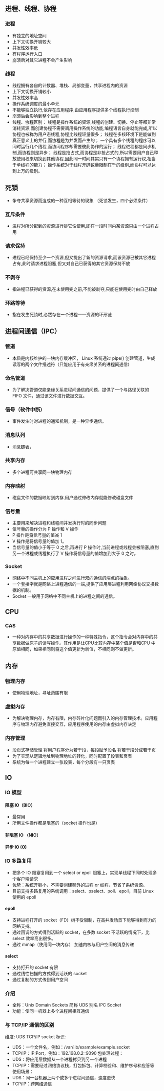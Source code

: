 ## 进程、线程、协程
### 进程
- 有独立的地址空间
- 上下文切换开销较大
- 并发性效率低
- 有程序运行入口
- 崩溃后对其它进程不会产生影响
### 线程
- 线程拥有各自的计数器、堆栈、局部变量，共享进程内的资源
- 上下文切换开销较小
- 并发性效率高
- 操作系统调度的最小单元
- 不能够独立执行,依存在应用程序,由应用程序提供多个线程执行控制
- 崩溃后会影响到整个进程
- 线程、协程区别：
    线程是操作系统的资源,线程的创建、切换、停止等都非常消耗资源,而创建协程不需要调用操作系统的功能,编程语言自身就能完成,所以协程也被称为用户态线程,协程比线程轻量很多；
    线程在多核环境下是能做到真正意义上的并行,而协程是为并发而产生的；
    一个具有多个线程的程序可以同时运行几个线程,而协同程序却需要彼此协作的运行；
    线程进程都是同步机制,而协程则是异步；
    线程是抢占式,而协程是非抢占式的,所以需要用户自己释放使用权来切换到其他协程,因此同一时间其实只有一个协程拥有运行权,相当于单线程的能力； 
    操作系统对于线程开辟数量限制在千的级别,而协程可以达到上万的级别。

## 死锁
- 争夺共享资源而造成的一种互相等待的现象
（死锁发生，四个必须条件）
### 互斥条件
- 进程对所分配到的资源进行排它性使用,即在一段时间内某资源只由一个进程占用
### 请求保持
- 进程已经保持至少一个资源,但又提出了新的资源请求,而该资源已被其它进程占有,此时请求进程阻塞,但又对自己已获得的其它资源保持不放
### 不剥夺
- 指进程已获得的资源,在未使用完之前,不能被剥夺,只能在使用完时由自己释放
### 环路等待
- 指在发生死锁时,必然存在一个进程——资源的环形链

## 进程间通信（IPC）
### 管道
- 本质是内核维护的一块内存缓冲区， Linux 系统通过 pipe() 创建管道，生成读写的两个文件描述符（只能应用于有亲缘关系的进程间通信）
### 命名管道
- 为了解决管道仅能亲缘关系进程间通信的问题，提供了一个与路径关联的 FIFO 文件，通过该文件进行数据交互。
### 信号（软件中断）
- 事件发生时对进程的通知机制，是一种异步通信。
### 消息队列
- 消息链表，
### 共享内存
- 多个进程可共享同一块物理内存
### 内存映射
- 磁盘文件的数据映射到内存,用户通过修改内存就能修改磁盘文件
### 信号量
- 主要用来解决进程和线程间并发执行时的同步问题
- 信号量的操作分为 P 操作和 V 操作
- P 操作是将信号量的值减 1
- V 操作是将信号量的值加 1。
- 当信号量的值小于等于 0 之后,再进行 P 操作时,当前进程或线程会被阻塞,直到另一个进程或线程执行了 V 操作将信号量的值增加到大于 0 之时。
### Socket
- 网络中不同主机上的应用进程之间进行双向通信的端点的抽象。
- 一个套接字就是网络上进程通信的一端,提供了应用层进程利用网络协议交换数据的机制。
- Socket 一般用于网络中不同主机上的进程之间的通信。

## CPU 
### CAS
- 一种对内存中的共享数据进行操作的一种特殊指令，这个指令会对内存中的共享数据做原子的读写操作。其作用是让CPU比较内存中某个值是否和CPU 中原值相同，如果相同则将这个值更新为新值，不相同则不做更新。

## 内存
### 物理内存
- 使用物理地址，寻址范围有限
### 虚拟内存
- 为解决物理内存，内存有限，内存碎片化问题而引入的内存管理技术。应用程序与物理内存避免直接交互，应用程序使用的内存由虚拟内存决定
### 内存管理
- 段页式存储管理
    将用户程序分为若干段，每段赋予段名
    将若干段分成若干页
- 为了实现从逻辑地址到物理地址的转化，同时配置了段表和页表
- 系统为每一个进程建立一张段表，每个分段有一只页表


## IO
### IO 模型
#### 阻塞 IO（BIO）
- 最常用
- 所用文件操作都是阻塞的（socket 操作也是）
#### 非阻塞 IO （NIO）
#### 异步 IO (O)
### IO 多路复用
- 把多个 IO 阻塞复用到一个 select or epoll 阻塞上，实现单线程下同时处理多个客户端请求
- 优势：系统开销小，不需要创建额外的进程 or 线程，节省了系统资源。
- 目前支持多路复用的系统调用：select、pselect、poll、epoll，目前 Linux 使用的 epoll
#### epoll
- 支持进程打开的 socket（FD）树不受限制，在高并发场景下能够得到有力的网络支持。
- 通过回调的方式得到活跃的 socket，在多数 socket 不活跃的情况下，比 select 效率高出很多。
- 通过 mmap（使用同一块内存） 加速内核与用户空间的消息传递
#### select
- 支持打开的 socket 有限
- 通过线性扫描的方式得到活跃的 socket
- 通过复制的方式传到用户空间

### 介绍
- 全称：Unix Domain Sockets 简称 UDS 别名 IPC Socket
- 功能：使同一机器上多个进程间相互通信

### 与 TCP/IP 通信的区别
维度:	    UDS	                                            TCP/IP      socket
标识:
- UDS：一个文件名，例如：/var/lib/example/example.socket
- TCP/IP：IP:Port，例如：192.168.0.2::9090
包处理过程：
- UDS：将应用层数据从一个进程拷贝到另一个进程
- TCP/IP：需要经过网络协议栈，打包拆包、计算校验和、维护序号和应答等
使用场景：
- UDS：同一台机器上两个或多个进程间通信，速度更快
- TCP/IP：跨网络通信
